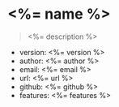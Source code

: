 # <%= name %>

> <%= description %>

- version: <%= version %>
- author: <%= author %>
- email: <%= email %>
- url: <%= url %>
- github: <%= github %>
- features: <%= features %>

